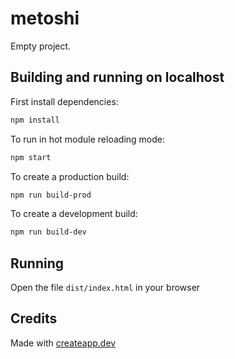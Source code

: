 # metoshi

Empty project.

## Building and running on localhost

First install dependencies:

```sh
npm install
```

To run in hot module reloading mode:

```sh
npm start
```

To create a production build:

```sh
npm run build-prod
```

To create a development build:

```sh
npm run build-dev
```

## Running

Open the file `dist/index.html` in your browser

## Credits

Made with [createapp.dev](https://createapp.dev/)
